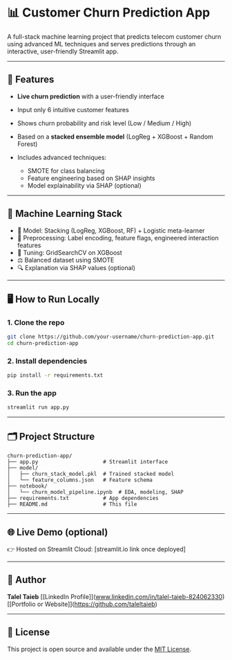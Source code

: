 # 📊 Customer Churn Prediction App

A full-stack machine learning project that predicts telecom customer churn using advanced ML techniques and serves predictions through an interactive, user-friendly Streamlit app.

---

## 🚀 Features

* **Live churn prediction** with a user-friendly interface
* Input only 6 intuitive customer features
* Shows churn probability and risk level (Low / Medium / High)
* Based on a **stacked ensemble model** (LogReg + XGBoost + Random Forest)
* Includes advanced techniques:

  * SMOTE for class balancing
  * Feature engineering based on SHAP insights
  * Model explainability via SHAP (optional)

---

## 🧠 Machine Learning Stack

* 📌 Model: Stacking (LogReg, XGBoost, RF) + Logistic meta-learner
* 🧪 Preprocessing: Label encoding, feature flags, engineered interaction features
* 🧮 Tuning: GridSearchCV on XGBoost
* ⚖️ Balanced dataset using SMOTE
* 🔍 Explanation via SHAP values (optional)

---

## 🖥️ How to Run Locally

### 1. Clone the repo

```bash
git clone https://github.com/your-username/churn-prediction-app.git
cd churn-prediction-app
```

### 2. Install dependencies

```bash
pip install -r requirements.txt
```

### 3. Run the app

```bash
streamlit run app.py
```

---

## 🗂 Project Structure

```
churn-prediction-app/
├── app.py                     # Streamlit interface
├── model/
│   ├── churn_stack_model.pkl  # Trained stacked model
│   └── feature_columns.json   # Feature schema
├── notebook/
│   └── churn_model_pipeline.ipynb  # EDA, modeling, SHAP
├── requirements.txt           # App dependencies
├── README.md                  # This file
```

---

## 🌐 Live Demo (optional)

👉 Hosted on Streamlit Cloud: \[streamlit.io link once deployed]

---

## 👤 Author

**Talel Taieb**
[\[LinkedIn Profile]](www.linkedin.com/in/talel-taieb-824062330)
[\[Portfolio or Website]](https://github.com/taleltaieb)

---

## 📜 License

This project is open source and available under the [MIT License](LICENSE).
